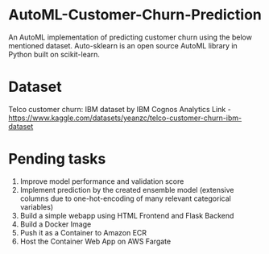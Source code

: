 # AutoML-Customer-Churn-Prediction
An AutoML implementation of predicting customer churn using the below mentioned dataset. Auto-sklearn is an open source AutoML library in Python built on scikit-learn.

# Dataset

Telco customer churn: IBM dataset by IBM Cognos Analytics
Link - https://www.kaggle.com/datasets/yeanzc/telco-customer-churn-ibm-dataset

# Pending tasks
1. Improve model performance and validation score
2. Implement prediction by the created ensemble model (extensive columns due to one-hot-encoding of many relevant categorical variables)
3. Build a simple webapp using HTML Frontend and Flask Backend
4. Build a Docker Image
5. Push it as a Container to Amazon ECR
6. Host the Container Web App on AWS Fargate
